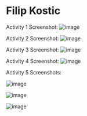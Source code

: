 # Filip Kostic

Activity 1 Screenshot:
![image](https://github.com/coskos-ops/ECE444-F2023-Assignment1/assets/7282496/199bf591-319d-4528-b723-28e0fcf63e6d)

Activity 2 Screenshot:
![image](https://github.com/coskos-ops/ECE444-F2023-Assignment1/assets/7282496/80facab4-bc5e-4440-91c0-332b97c748bd)

Activity 3 Screenshot:
![image](https://github.com/coskos-ops/ECE444-F2023-Assignment1/assets/7282496/8b3184bf-f424-44df-81f7-2e4453afc247)

Activity 4 Screenshot:
![image](https://github.com/coskos-ops/ECE444-F2023-Assignment1/assets/7282496/d58f0f63-3aef-45eb-9434-bffe57ae20ba)

Activity 5 Screenshots:

![image](https://github.com/coskos-ops/ECE444-F2023-Assignment1/assets/7282496/4ee49738-ac49-49c2-86bc-bdac327696cd)

![image](https://github.com/coskos-ops/ECE444-F2023-Assignment1/assets/7282496/2fb0537c-a25a-41db-9698-956cca3b8d4e)

![image](https://github.com/coskos-ops/ECE444-F2023-Assignment1/assets/7282496/8432021b-c4ad-489a-87fe-b25d209bf518)









